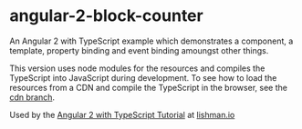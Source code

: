 # angular-2-block-counter

An Angular 2 with TypeScript example which demonstrates a component, a template, property binding and event binding amoungst other things. 

This version uses node modules for the resources and compiles the TypeScript into JavaScript during development.
To see how to load the resources from a CDN and compile the TypeScript in the browser, 
see the [cdn branch](https://github.com/marklishman/angular-2-block-counter/tree/cdn). 

Used by the [Angular 2 with TypeScript Tutorial](http://lishman.io/angular-2-tutorial) at [lishman.io](http://lishman.io)

